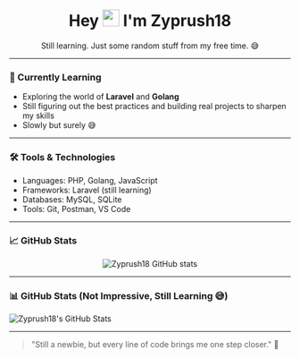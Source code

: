 <!-- Profile README for Zyprush18 -->

<h1 align="center">
  Hey <img src="https://media.giphy.com/media/hvRJCLFzcasrR4ia7z/giphy.gif" width="30px"/> I'm Zyprush18
</h1>
<p align="center">Still learning. Just some random stuff from my free time. 😅</p>

---

### 🚧 Currently Learning
- Exploring the world of **Laravel** and **Golang**
- Still figuring out the best practices and building real projects to sharpen my skills
- Slowly but surely 😅

---

### 🛠️ Tools & Technologies
- Languages: PHP, Golang, JavaScript
- Frameworks: Laravel (still learning)
- Databases: MySQL, SQLite
- Tools: Git, Postman, VS Code

---

### 📈 GitHub Stats
<p align="center">
  <img src="https://github-readme-stats.vercel.app/api?username=Zyprush18&show_icons=true&theme=tokyonight" alt="Zyprush18 GitHub stats"/>
</p>

---

### 📊 GitHub Stats (Not Impressive, Still Learning 😅)

![Zyprush18's GitHub Stats](https://github-readme-stats.vercel.app/api?username=Zyprush18&show_icons=true&theme=tokyonight&hide=prs&count_private=true)

---

> "Still a newbie, but every line of code brings me one step closer." 🚀
